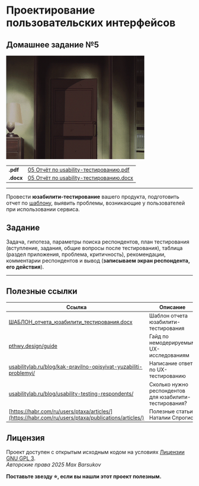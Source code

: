 # Проектирование пользовательских интерфейсов

## Домашнее задание №5

<img alt="gay" src="https://github.com/maxbarsukov/itmo/blob/master/.docs/gay.gif" height="280">

<table>
  <tr>
    <td><b>.pdf</b></td>
    <td><a href="./05 Отчёт по usability-тестированию.pdf">05 Отчёт по usability-тестированию.pdf</a></td>
  </tr>
  <tr>
    <td><b>.docx</b></td>
    <td><a href="./05 Отчёт по usability-тестированию.docx">05 Отчёт по usability-тестированию.docx</a></td>
  </tr>
</table>

---

Провести **юзабилити-тестирование** вашего продукта, подготовить отчет по [шаблону](./ШАБЛОН_отчета_юзабилити_тестирования.docx), выявить проблемы, возникающие у пользователей при использовании сервиса.

## Задание

Задача, гипотеза, параметры поиска респондентов, план тестирования (вступление, задания, общие вопросы после тестирования), таблица (раздел приложения, проблема, критичность), рекомендации, комментарии респондентов и вывод (**записываем экран респондента, его действия**).

---

## Полезные ссылки

| Ссылка | Описание |
| --- | --- |
| [ШАБЛОН_отчета_юзабилити_тестирования.docx](./ШАБЛОН_отчета_юзабилити_тестирования.docx) | Шаблон отчета юзабилити-тестирования |
| [pthwy.design/guide](https://pthwy.design/guide) | Гайд по немодерируемым UX-исследованиям |
| [usabilitylab.ru/blog/kak-pravilno-opisyivat-yuzabiliti-problemyi/](https://usabilitylab.ru/blog/kak-pravilno-opisyivat-yuzabiliti-problemyi/) | Написание ответа по UX-тестированию |
| [usabilitylab.ru/blog/usability-testing-respondents/](https://usabilitylab.ru/blog/usability-testing-respondents/) | Сколько нужно респондентов для юзабилити-тестирования? |
| [https://habr.com/ru/users/ptaxa/articles/](https://habr.com/ru/users/ptaxa/publications/articles/) | Полезные статьи Наталии Спрогис |

## Лицензия <a name="license"></a>

Проект доступен с открытым исходным кодом на условиях [Лицензии GNU GPL 3](https://opensource.org/license/gpl-3-0/). \
*Авторские права 2025 Max Barsukov*

**Поставьте звезду :star:, если вы нашли этот проект полезным.**
